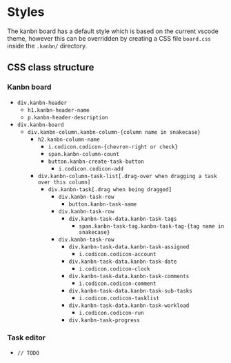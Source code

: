 # Styles

The kanbn board has a default style which is based on the current vscode theme, however this can be overridden by creating a CSS file `board.css` inside the `.kanbn/` directory.

## CSS class structure

### Kanbn board

- `div.kanbn-header`
  - `h1.kanbn-header-name`
  - `p.kanbn-header-description`
- `div.kanbn-board`
  - `div.kanbn-column.kanbn-column-{column name in snakecase}`
    - `h2.kanbn-column-name`
      - `i.codicon.codicon-{chevron-right or check}`
      - `span.kanbn-column-count`
      - `button.kanbn-create-task-button`
        - `i.codicon.codicon-add`
    - `div.kanbn-column-task-list[.drag-over when dragging a task over this column]`
      - `div.kanbn-task[.drag when being dragged]`
        - `div.kanbn-task-row`
          - `button.kanbn-task-name`
        - `div.kanbn-task-row`
          - `div.kanbn-task-data.kanbn-task-tags`
            - `span.kanbn-task-tag.kanbn-task-tag-{tag name in snakecase}`
        - `div.kanbn-task-row`
          - `div.kanbn-task-data.kanbn-task-assigned`
            - `i.codicon.codicon-account`
          - `div.kanbn-task-data.kanbn-task-date`
            - `i.codicon.codicon-clock`
          - `div.kanbn-task-data.kanbn-task-comments`
            - `i.codicon.codicon-comment`
          - `div.kanbn-task-data.kanbn-task-sub-tasks`
            - `i.codicon.codicon-tasklist`
          - `div.kanbn-task-data.kanbn-task-workload`
            - `i.codicon.codicon-run`
          - `div.kanbn-task-progress`

### Task editor

- `// TODO`

